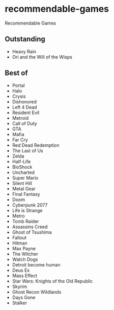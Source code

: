 # recommendable-games
Recommendable  Games

## Outstanding

- Heavy Rain
- Ori and the Will of the Wisps

##  Best of

- Portal
- Halo
- Crysis
- Dishonored
- Left 4 Dead
- Resident Evil
- Metroid
- Call of Duty
- GTA
- Mafia
- Far Cry
- Red Dead Redemption
- The Last of Us
- Zelda
- Half-Life
- BioShock
- Uncharted
- Super Mario
- Silent Hill
- Metal Gear
- Final Fantasy
- Doom
- Cyberpunk 2077
- Life is Strange
- Metro
- Tomb Raider
- Assassins Creed
- Ghost of Tsushima
- Fallout
- Hitman
- Max Payne
- The Witcher
- Watch Dogs
- Detroit become human
- Deus Ex
- Mass Effect
- Star Wars: Knights of the Old Republic 
- Skyrim
- Ghost Recon Wildlands
- Days Gone
- Stalker
